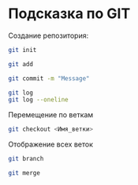# Подсказка по GIT

Создание репозитория:
```sh
git init
```
```sh
git add
```
```sh
git commit -m "Message"
```
```sh
git log
git log --oneline
```

Перемещение по веткам
```sh
git checkout <Имя_ветки>
```

Отображение всех веток
```sh
git branch
```
```sh
git merge
```
